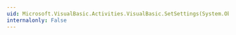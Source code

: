 ```yaml
---
uid: Microsoft.VisualBasic.Activities.VisualBasic.SetSettings(System.Object,Microsoft.VisualBasic.Activities.VisualBasicSettings)
internalonly: False
---
```

